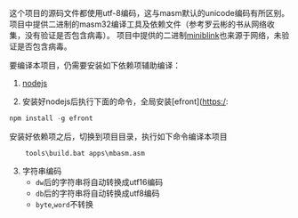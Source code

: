 这个项目的源码文件都使用utf-8编码，这与masm默认的unicode编码有所区别。
项目中提供二进制的masm32编译工具及依赖文件（参考罗云彬的书从网络收集，没有验证是否包含病毒）。
项目中提供的二进制[miniblink](https://github.com/weolar/miniblink49/releases)也来源于网络，未验证是否包含病毒。

要编译本项目，仍需要安装如下依赖项辅助编译：
1. [nodejs](https://nodejs.org/zh-cn)

2. 安装好nodejs后执行下面的命令，全局安装[efront]([https:/](https://www.npmjs.com/package/efront):

```javascript
npm install -g efront
```

安装好依赖项之后，切换到项目目录，执行如下命令编译本项目
```shell
    tools\build.bat apps\mbasm.asm
```

3. 字符串编码
   * `dw`后的字符串将自动转换成utf16编码
   * `db`后的字符串将自动转换成utf8编码
   * `byte`,`word`不转换